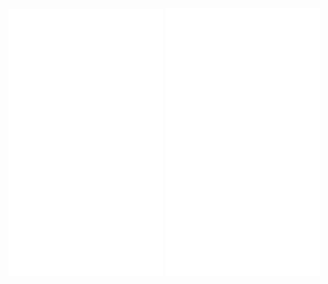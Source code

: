 <div aling="center">
  <img src="https://github.com/leonardogonfiantini/leonardogonfiantini/blob/main/metrics1.svg" width="49%" />
  <img src="https://github.com/leonardogonfiantini/leonardogonfiantini/blob/main/metrics2.svg" width="49%" />
</div>
